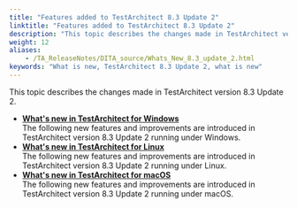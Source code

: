 ```yaml
--- 
title: "Features added to TestArchitect 8.3 Update 2"
linktitle: "Features added to TestArchitect 8.3 Update 2"
description: "This topic describes the changes made in TestArchitect version 8.3 Update 2."
weight: 12
aliases: 
    - /TA_ReleaseNotes/DITA_source/Whats_New_8.3_update_2.html
keywords: "What is new, TestArchitect 8.3 Update 2, what is new"
---
```


This topic describes the changes made in TestArchitect version 8.3 Update 2.

-   **[What's new in TestArchitect for Windows](/user-guide/version-history/features-added-to-testarchitect-8-3-update-2/windows)**  
The following new features and improvements are introduced in TestArchitect version 8.3 Update 2 running under Windows.
-   **[What's new in TestArchitect for Linux](/user-guide/version-history/features-added-to-testarchitect-8-3-update-2/linux)**  
The following new features and improvements are introduced in TestArchitect version 8.3 Update 2 running under Linux.
-   **[What's new in TestArchitect for macOS](/user-guide/version-history/features-added-to-testarchitect-8-3-update-2/macos)**  
The following new features and improvements are introduced in TestArchitect version 8.3 Update 2 running under macOS.




